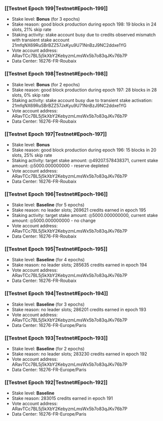 ### [[Testnet Epoch 199|Testnet#Epoch-199]]
* Stake level: **Bonus** (for 3 epochs)
* Stake reason: good block production during epoch 198: 19 blocks in 24 slots, 21% skip rate
* Staking activity: stake account busy due to credits observed mismatch with transient stake account 21mfqNX69RuSBrBZZ57JxKyu9U71NnBzJ9NC2ddxe1YG
* Vote account address: ARavTCc7BL5j5kXbY2KebyzmLmsWx5b7o83qJKv76b7P
* Data Center: 16276-FR-Roubaix
### [[Testnet Epoch 198|Testnet#Epoch-198]]
* Stake level: **Bonus** (for 2 epochs)
* Stake reason: good block production during epoch 197: 28 blocks in 28 slots, 0% skip rate
* Staking activity: stake account busy due to transient stake activation: 21mfqNX69RuSBrBZZ57JxKyu9U71NnBzJ9NC2ddxe1YG
* Vote account address: ARavTCc7BL5j5kXbY2KebyzmLmsWx5b7o83qJKv76b7P
* Data Center: 16276-FR-Roubaix
### [[Testnet Epoch 197|Testnet#Epoch-197]]
* Stake level: **Bonus**
* Stake reason: good block production during epoch 196: 15 blocks in 20 slots, 25% skip rate
* Staking activity: target stake amount: ◎49207.578438371, current stake amount: ◎5000.000000000 - reserve depleted
* Vote account address: ARavTCc7BL5j5kXbY2KebyzmLmsWx5b7o83qJKv76b7P
* Data Center: 16276-FR-Roubaix
### [[Testnet Epoch 196|Testnet#Epoch-196]]
* Stake level: **Baseline** (for 5 epochs)
* Stake reason: no leader slots; 269621 credits earned in epoch 195
* Staking activity: target stake amount: ◎5000.000000000, current stake amount: ◎5000.000000000 - no change
* Vote account address: ARavTCc7BL5j5kXbY2KebyzmLmsWx5b7o83qJKv76b7P
* Data Center: 16276-FR-Roubaix
### [[Testnet Epoch 195|Testnet#Epoch-195]]
* Stake level: **Baseline** (for 4 epochs)
* Stake reason: no leader slots; 285635 credits earned in epoch 194
* Vote account address: ARavTCc7BL5j5kXbY2KebyzmLmsWx5b7o83qJKv76b7P
* Data Center: 16276-FR-Roubaix
### [[Testnet Epoch 194|Testnet#Epoch-194]]
* Stake level: **Baseline** (for 3 epochs)
* Stake reason: no leader slots; 286201 credits earned in epoch 193
* Vote account address: ARavTCc7BL5j5kXbY2KebyzmLmsWx5b7o83qJKv76b7P
* Data Center: 16276-FR-Europe/Paris
### [[Testnet Epoch 193|Testnet#Epoch-193]]
* Stake level: **Baseline** (for 2 epochs)
* Stake reason: no leader slots; 283230 credits earned in epoch 192
* Vote account address: ARavTCc7BL5j5kXbY2KebyzmLmsWx5b7o83qJKv76b7P
* Data Center: 16276-FR-Europe/Paris
### [[Testnet Epoch 192|Testnet#Epoch-192]]
* Stake level: **Baseline**
* Stake reason: 283015 credits earned in epoch 191
* Vote account address: ARavTCc7BL5j5kXbY2KebyzmLmsWx5b7o83qJKv76b7P
* Data Center: 16276-FR-Europe/Paris
